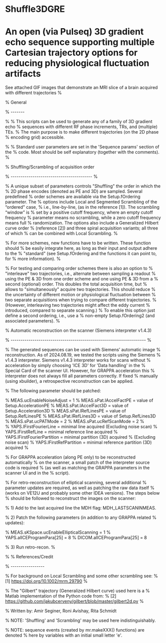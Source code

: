 # Shuffle3DGRE
An open (via Pulseq) 3D gradient echo sequence supporting multiple Cartesian trajectory options for reducing physiological fluctuation artifacts 
====================================================================
See attached GIF images that demonstrate an MRI slice of a brain acquired with different trajectories
% 

% General

% -------

%
% This scripts can be used to generate any of a family of 3D gradient echo
% sequences with different RF phase increments, TRs, and (multiple) TEs.
% The main purpose is to make different trajectories (on the 2D phase
% encoding grid) accessible.

%
% Standard user parameters are set in the 'Sequence params' section of the
% code. Most should be self explanatory (together with the comments).
%

% Shuffling/Scrambling of acquisition order

% -----------------------------------------
%

% A unique subset of parameters controls "Shuffling" the order in which the
% 2D phase encodes (denoted as PE and 3D) are sampled. Several predefined
% order schemes are available via the Setup.fOrdering parameter. The
% options include Local and Segmented Scrambling of the “ordered” case,
% i.e., line-by-line, (as in the reference [1]). The scrambling “window” is
% set by a positive cutoff frequency, where an empty cutoff frequency
% parameter means no scrambling, while a zero cutoff frequency means full
% randomization. The options also include a Generalized Hilbert curve order
% (reference [2]) and three spiral acquisition variants; all three of which
% can be combined with Local Scrambling.
%

% For more schemes, new functions have to be written. These function should
% be easily integrate here, as long as their input and output adhere to the
% "standard" (see Setup.fOrdering and the functions it can point to, for
% more information).
%

% For testing and comparing order schemes there is also an option to
% "interleave" two trajectories, i.e., alternate between sampling a readout
% using the PE & 3D from one order scheme and one using PE & 3D from a
% second (optional) order. This doubles the total acquisition time, but
% allows to "simultaneously" acquire two trajectories. This should reduce
% the uncertainty of different motion or physiological fluctuation between
% two separate acquisitions when trying to compare different trajectories.
% (However, interleaving two trajectories might affect the eddy current
% introduced, compared to separate scanning.)
% To enable this option just define a second ordering, i.e., use a
% non-empty Setup.fOrdering2 (and associated parameters).
%

% Automatic reconstruction on the scanner (Siemens interpreter v1.4.3)

% --------------------------------------------------------------------
%

% The generated sequences can be used with Siemens’ automatic image
% reconstruction. As of 2024.08.19, we tested the scripts using the Siemens
% v1.4.3 interpreter. Siemens v1.4.3 interpreter works for scans without
% acceleration by simply choosing 'ICE 3D' for 'Data handling' in the
% Special Card of the scanner UI.  However, for GRAPPA acceleration this
% interpreter does not always fill all parameters correctly. If fixed
% manually (using xbuilder), a retrospective reconstruction can be applied.

% The following parameter should be patched:

%   MEAS.ucEnableNoiseAdjust = 1
%   MEAS.sPat.lAccelFactPE   = value of Setup.AccelerationPE
%   MEAS.sPat.lAccelFact3D   = value of Setup.Acceleration3D
%   MEAS.sPat.lRefLinesPE    = value of Setup.RefLinesPE
%   MEAS.sPat.lRefLines3D    = value of Setup.RefLines3D
%   MEAS.sPat.ucPATMode      = 2
%   MEAS.sPat.ucRefScanMode  = 2
%   
%   YAPS.lFirstFourierLine      = minimal line acquired (Excluding noise scan)
%   YAPS.lFirstRefLine          = minimal reference line acquired
%   YAPS.lFirstFourierPartition = minimal partition (3D) acquired 
%                                 (Excluding noise scan)
%   YAPS.lFirstRefPartition     = minimal reference partition (3D) acquired
%

% For GRAPPA acceleration (along PE only) to be reconstructed automatically
% on the scanner, a small patch of the interpreter source code is required
% (as well as matching the GRAPPA parameters in the scanner UI and in the
% script). 

% For retro-reconstruction of elliptical scanning, several additional
% parameter updates are required, as well as patching the raw data itself
% (works on VE12U and probably some other IDEA versions). The steps below
% should be followed to reconstruct the images on the scanner:

% 1) Add to the last acquired line the MDH flag: MDH_LASTSCANINMEAS.

% 2) Patch the following parameters (in addition to any GRAPPA related
%    updates):

%      MEAS.sKSpace.ucEnableEllipticalScanning = 1
%      YAPS.alICEProgramPara[25]  = 8
%      DICOM.alICEProgramPara[25] = 8

% 3) Run retro-recon.
%

%
% References/Credit

% -----------------

% For background on Local Scrambling and some other scrambling see:
% [1]  https://doi.org/10.1002/mrm.29790
%

% The "Gilbert" trajectory (Generalized Hilbert curve) used here is a
% Matlab implementation of the Python code from:
% [2] https://github.com/jakubcerveny/gilbert/blob/master/gilbert2d.py
%

% Written by: Amir Seginer, Roni Avishay, Rita Schmidt

	
% NOTE: 'Shuffling' and 'Scrambling' may be used here indistinguishably.
 
% NOTE: sequence events (created by mr.makeXXX() functions) are denoted
%       here by variables with an initial small letter 'e'.

